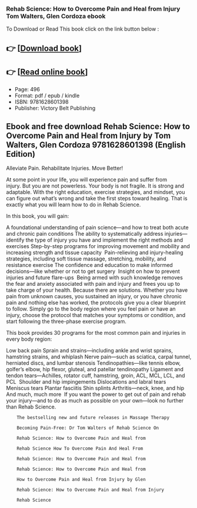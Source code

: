 ### Rehab Science: How to Overcome Pain and Heal from Injury Tom Walters, Glen Cordoza ebook

To Download or Read This book click on the link button below :

## 👉  [**[Download book](http://ebooksharez.info/download.php?group=book&from=github.com&id=670934&lnk=1065 "Download book")**]

## 👉  [**[Read online book](http://ebooksharez.info/download.php?group=book&from=github.com&id=670934&lnk=1065 "Read online book")**]


* Page: 496
* Format: pdf / epub / kindle
* ISBN: 9781628601398
* Publisher: Victory Belt Publishing



## Ebook and free download Rehab Science: How to Overcome Pain and Heal from Injury by Tom Walters, Glen Cordoza 9781628601398 (English Edition)



Alleviate Pain. Rehabilitate Injuries. Move Better!

 At some point in your life, you will experience pain and suffer from injury. But you are not powerless. Your body is not fragile. It is strong and adaptable. With the right education, exercise strategies, and mindset, you can figure out what’s wrong and take the first steps toward healing. That is exactly what you will learn how to do in Rehab Science.

 In this book, you will gain:

A foundational understanding of pain science—and how to treat both acute and chronic pain conditions The ability to systematically address injuries—identify the type of injury you have and implement the right methods and exercises Step-by-step programs for improving movement and mobility and increasing strength and tissue capacity  Pain-relieving and injury-healing strategies, including soft tissue massage, stretching, mobility, and resistance exercise The confidence and education to make informed decisions—like whether or not to get surgery  Insight on how to prevent injuries and future flare-ups  
 Being armed with such knowledge removes the fear and anxiety associated with pain and injury and frees you up to take charge of your health. Because there are solutions. Whether you have pain from unknown causes, you sustained an injury, or you have chronic pain and nothing else has worked, the protocols give you a clear blueprint to follow. Simply go to the body region where you feel pain or have an injury, choose the protocol that matches your symptoms or condition, and start following the three-phase exercise program. 

 This book provides 30 programs for the most common pain and injuries in every body region:

Low back pain Sprain and strains—including ankle and wrist sprains, hamstring strains, and whiplash Nerve pain—such as sciatica, carpal tunnel, herniated discs, and lumbar stenosis Tendinopathies—like tennis elbow, golfer’s elbow, hip flexor, gluteal, and patellar tendinopathy Ligament and tendon tears—Achilles, rotator cuff, hamstring, groin, ACL, MCL, LCL, and PCL  Shoulder and hip impingements Dislocations and labral tears  Meniscus tears Plantar fasciitis Shin splints Arthritis—neck, knee, and hip   And much, much more  
 If you want the power to get out of pain and rehab your injury—and to do as much as possible on your own—look no further than Rehab Science.


        The bestselling new and future releases in Massage Therapy
        
        Becoming Pain-Free: Dr Tom Walters of Rehab Science On
        
        Rehab Science: How to Overcome Pain and Heal from
        
        Rehab Science How To Overcome Pain And Heal From
        
        Rehab Science: How to Overcome Pain and Heal from
        
        Rehab Science: How to Overcome Pain and Heal from
        
        How to Overcome Pain and Heal from Injury by Glen
        
        Rehab Science: How to Overcome Pain and Heal from Injury
        
        Rehab Science
        
    




